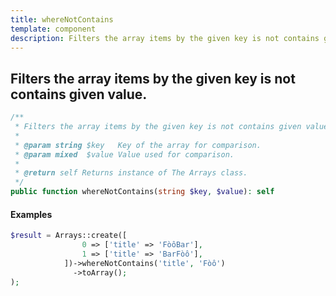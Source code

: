 ```yaml
---
title: whereNotContains
template: component
description: Filters the array items by the given key is not contains given value.
---
```


<h2 class="font-normal text-lg">
Filters the array items by the given key is not contains given value.
</h2>

```php
/**
 * Filters the array items by the given key is not contains given value.
 *
 * @param string $key   Key of the array for comparison.
 * @param mixed  $value Value used for comparison.
 *
 * @return self Returns instance of The Arrays class.
 */
public function whereNotContains(string $key, $value): self
```

#### Examples

```php
$result = Arrays::create([
                0 => ['title' => 'FòôBar'],
                1 => ['title' => 'BarFòô'],
            ])->whereNotContains('title', 'Fòô')
              ->toArray();
);
```
